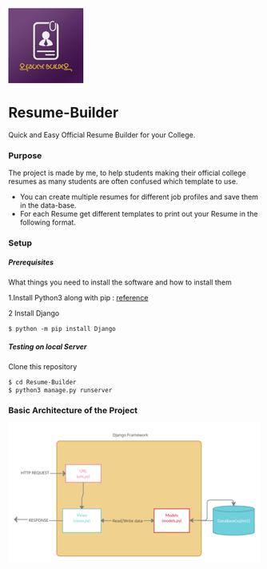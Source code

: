 
<img src="https://github.com/DbDibyendu/Resume-Builder/blob/main/main/static/images/Resume-Builder.png?raw=true" width="150">

# Resume-Builder

Quick and Easy Official Resume Builder for your College. 


 
### Purpose
The project is made by me, to help students making their official college resumes as many students are often confused which template to use.
  - You can create multiple resumes for different job profiles and save them in the data-base.
  - For each Resume get different templates to print out your Resume in the following format.

### Setup

#####  Prerequisites
What things you need to install the software and how to install them          
            
1.Install Python3 along with pip : [reference](https://www.digitalocean.com/community/tutorials/how-to-install-python-3-and-set-up-a-programming-environment-on-an-ubuntu-20-04-server)   
          
2 Install Django
```
$ python -m pip install Django
```
##### Testing on local Server
Clone this repository 
```
$ cd Resume-Builder
$ python3 manage.py runserver
```
### Basic Architecture of the Project

![image](https://github.com/DbDibyendu/Resume-Builder/blob/main/main/static/images/Architecture.png?raw=true)
